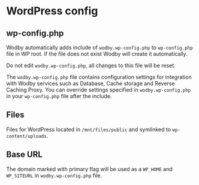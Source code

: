 # WordPress config

## wp-config.php

Wodby automatically adds include of `wodby.wp-config.php` to `wp-config.php` file in WP root. If the file does not exist Wodby will create it automatically.

Do not edit `wodby.wp-config.php`, all changes to this file will be reset.

The `wodby.wp-config.php` file contains configuration settings for integration with Wodby services such as Database, Cache storage and Reverse Caching Proxy. You can override settings specified in `wodby.wp-config.php` in your `wp-config.php` file after the include.

## Files

Files for WordPress located in `/mnt/files/public` and symlinked to `wp-content/uploads`.

## Base URL

The domain marked with primary flag will be used as a `WP_HOME` and `WP_SITEURL` in `wodby.wp-config.php` file.
